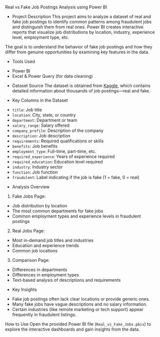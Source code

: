 Real vs Fake Job Postings Analysis using Power BI

* Project Description
This project aims to analyze a dataset of real and fake job postings to identify common patterns among fraudulent jobs and distinguish them from real ones. Power BI creates interactive reports that visualize job distributions by location, industry, experience level, employment type, etc.

The goal is to understand the behavior of fake job postings and how they differ from genuine opportunities by examining key features in the data.

* Tools Used
- Power BI
- Excel & Power Query (for data cleaning)

* Dataset Source
The dataset is obtained from [Kaggle](https://www.kaggle.com/datasets/shivamb/real-or-fake-fake-jobposting-prediction), which contains detailed information about thousands of job postings—real and fake.

* Key Columns in the Dataset
- `title`: Job title  
- `location`: City, state, or country  
- `department`: Department or team  
- `salary_range`: Salary offered  
- `company_profile`: Description of the company  
- `description`: Job description  
- `requirements`: Required qualifications or skills  
- `benefits`: Job benefits  
- `employment_type`: Full-time, part-time, etc.  
- `required_experience`: Years of experience required  
- `required_education`: Education level required  
- `industry`: Industry sector  
- `function`: Job function  
- `fraudulent`: Label indicating if the job is fake (1 = fake, 0 = real)

* Analysis Overview
1. Fake Jobs Page:
- Job distribution by location
- The most common departments for fake jobs
- Common employment types and experience levels in fraudulent postings

 2. Real Jobs Page:
- Most in-demand job titles and industries
- Education and experience trends
- Common job locations

 3. Comparison Page:
- Differences in departments
- Differences in employment types
- Text-based analysis of descriptions and requirements

* Key Insights
- Fake job postings often lack clear locations or provide generic ones.
- Many fake jobs have vague descriptions and no salary information.
- Certain industries (like remote marketing or tech support) appear frequently in fraudulent listings.


 How to Use
Open the provided Power BI file (`Real_vs_Fake_Jobs.pbix`) to explore the interactive dashboards and gain insights from the data.
